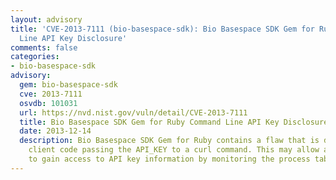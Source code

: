 ```yaml
---
layout: advisory
title: 'CVE-2013-7111 (bio-basespace-sdk): Bio Basespace SDK Gem for Ruby Command
  Line API Key Disclosure'
comments: false
categories:
- bio-basespace-sdk
advisory:
  gem: bio-basespace-sdk
  cve: 2013-7111
  osvdb: 101031
  url: https://nvd.nist.gov/vuln/detail/CVE-2013-7111
  title: Bio Basespace SDK Gem for Ruby Command Line API Key Disclosure
  date: 2013-12-14
  description: Bio Basespace SDK Gem for Ruby contains a flaw that is due to the API
    client code passing the API_KEY to a curl command. This may allow a local attacker
    to gain access to API key information by monitoring the process table.
---
```

